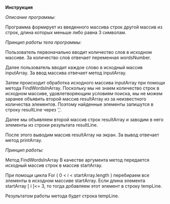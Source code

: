 **Инструкция**

*Описание программы:*

Программа формирует из введенного массива строк другой массив из строк, длина которых меньше либо равна 3 символам.

*Принцип работы тела программы:*

Пользователь первоначально вводит количество слов в исходном массиве. За количество слов отвечает переменная wordsNumber.

Далее пользователь вводит каждое слово в исходный массив inputArray. За ввод массива отвечает метод inputArray.

Затем происходит обработка исходного массива inputArray при помощи метода FindWordsInArray. Поскольку мы не знаем количество строк в исходном массиве, удовлетворяющим условиям поиска, мы не можем заранее объявить второй массив resultArray из за неизвестного количества элементов. Поэтому найденные элементы запишутся в строку resultLine через ','.

Далее мы объявляем второй массив строк resultArray и заводим в него элементы из строки результата resultLine.

После этого выводим массив resultArray на экран. За вывод отвечает метод printArray.

*Принцип работы:*

 Mетод FindWordsInArray
В качестве аргумента метод передается исходный массив строк в массив startArray.

При помощи цикла For ( 0 < i < startArray.length ) перебираем все элементы в исходном массиве startArray. Если длина элемента startArray [ i ]<= 3, то тогда добавляем этот элемент в строку tempLine.

Результатом работы метода будет строка tempLine.